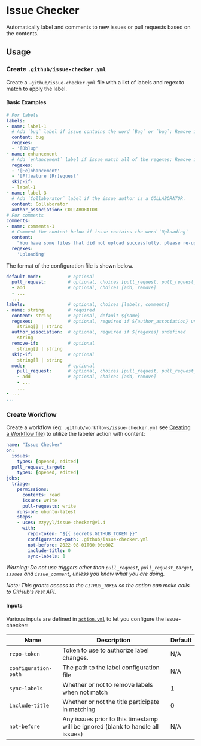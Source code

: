 # Issue Checker

Automatically label and comments to new issues or pull requests based on the contents.

## Usage

### Create `.github/issue-checker.yml`

Create a `.github/issue-checker.yml` file with a list of labels and regex to match to apply the label.

#### Basic Examples

```yaml
# For labels
labels:
- name: label-1
  # Add `bug` label if issue contains the word `Bug` or `bug`; Remove if not
  content: bug
  regexes:
  - '[Bb]ug'
- name: enhancement
  # Add `enhancement` label if issue match all of the regexes; Remove if not; Skip if the label `bug` have been added;
  regexes:
  - '[Ee]nhancement'
  - '[Ff]eature [Rr]equest'
  skip-if:
  - label-1
- name: label-3
  # Add `Collaborator` label if the issue author is a COLLABORATOR.
  content: Collaborator
  author_association: COLLABORATOR
# For comments
comments:
- name: comments-1
  # Comment the content below if issue contains the word `Uploading`
  content:
    "You have some files that did not upload successfully, please re-upload them."
  regexes:
    'Uploading'
```

The format of the configuration file is shown below.

``` yaml
default-mode:          # optional
  pull_request:        # optional, choices [pull_request, pull_request_target, issues, issue_comment]
  - add                # optional, choices [add, remove]
  - ...
  ...
labels:                # optional, choices [labels, comments]
- name: string         # required
  content: string      # optional, default ${name}
  regexes:             # optional, required if ${author_association} undefined
    string[] | string
  author_association:  # optional, required if ${regexes} undefined
    string
  remove-if:           # optional
    string[] | string
  skip-if:             # optional
    string[] | string
  mode:                # optional
    pull_request:      # optional, choices [pull_request, pull_request_target, issues, issue_comment]
    - add              # optional, choices [add, remove]
    - ...
    ...
- ...
...
```

### Create Workflow

Create a workflow (eg: `.github/workflows/issue-checker.yml` see [Creating a Workflow file](https://help.github.com/en/articles/configuring-a-workflow#creating-a-workflow-file)) to utilize the labeler action with content:

```yaml
name: "Issue Checker"
on:
  issues:
    types: [opened, edited]
  pull_request_target:
    types: [opened, edited]
jobs:
  triage:
    permissions:
      contents: read
      issues: write
      pull-requests: write
    runs-on: ubuntu-latest
    steps:
    - uses: zzyyyl/issue-checker@v1.4
      with:
        repo-token: "${{ secrets.GITHUB_TOKEN }}"
        configuration-path: .github/issue-checker.yml
        not-before: 2022-08-01T00:00:00Z
        include-title: 0
        sync-labels: 1
```

_Warning: Do not use triggers other than `pull_request`, `pull_request_target`, `issues` and `issue_comment`, unless you know what you are doing._

_Note: This grants access to the `GITHUB_TOKEN` so the action can make calls to GitHub's rest API._

#### Inputs

Various inputs are defined in [`action.yml`](action.yml) to let you configure the issue-checker:

| Name | Description | Default |
| - | - | - |
| `repo-token` | Token to use to authorize label changes. | N/A |
| `configuration-path` | The path to the label configuration file | N/A |
| `sync-labels` | Whether or not to remove labels when not match | 1 |
| `include-title` | Whether or not the title participate in matching | 0 |
| `not-before` | Any issues prior to this timestamp will be ignored (blank to handle all issues) | N/A |

